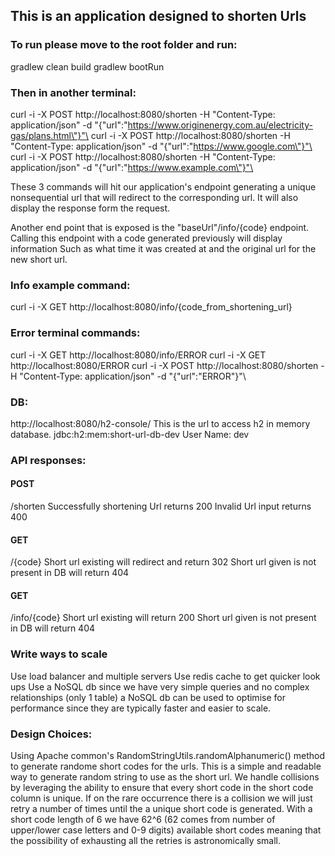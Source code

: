 ## This is an application designed to shorten Urls

### To run please move to the root folder and run:
gradlew clean build
gradlew bootRun

### Then in another terminal:
curl -i -X POST http://localhost:8080/shorten -H "Content-Type: application/json" -d "{\"url\":\"https://www.originenergy.com.au/electricity-gas/plans.html\"}"\
curl -i -X POST http://localhost:8080/shorten -H "Content-Type: application/json" -d "{\"url\":\"https://www.google.com\"}"\
curl -i -X POST http://localhost:8080/shorten -H "Content-Type: application/json" -d "{\"url\":\"https://www.example.com\"}"\

These 3 commands will hit our application's endpoint generating a unique nonsequential url that will redirect to the corresponding url. It will also display the response form the request.

Another end point that is exposed is the "baseUrl"/info/{code} endpoint. Calling this endpoint with a code generated previously will display information
Such as what time it was created at and the original url for the new short url.

### Info example command:
curl -i -X GET http://localhost:8080/info/{code_from_shortening_url}

### Error terminal commands:
curl -i -X GET http://localhost:8080/info/ERROR
curl -i -X GET http://localhost:8080/ERROR
curl -i -X POST http://localhost:8080/shorten -H "Content-Type: application/json" -d "{\"url\":\"ERROR\"}"\

### DB:
http://localhost:8080/h2-console/
This is the url to access h2 in memory database.
jdbc:h2:mem:short-url-db-dev
User Name: dev

### API responses:
#### POST
/shorten
Successfully shortening Url returns 200
Invalid Url input returns 400

#### GET
/{code}
Short url existing will redirect and return 302
Short url given is not present in DB will return 404

#### GET
/info/{code}
Short url existing will return 200
Short url given is not present in DB will return 404

### Write ways to scale
Use load balancer and multiple servers
Use redis cache to get quicker look ups
Use a NoSQL db since we have very simple queries and no complex relationships (only 1 table) a NoSQL db can be used to optimise for performance since
they are typically faster and easier to scale.

### Design Choices:
Using Apache common's RandomStringUtils.randomAlphanumeric() method to generate randome short codes for the urls. This is a simple and readable way to generate
random string to use as the short url.
We handle collisions by leveraging the ability to ensure that every short code in the short code column is unique. If on the rare occurrence there is a collision
we will just retry a number of times until the a unique short code is generated. With a short code length of 6 we have 62^6 (62 comes from number of upper/lower case letters and 0-9 digits)
available short codes meaning that the possibility of exhausting all the retries is astronomically small.